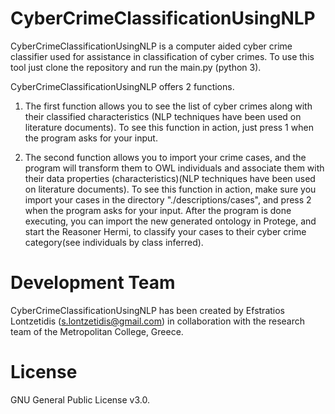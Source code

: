 # CyberCrimeClassificationUsingNLP
CyberCrimeClassificationUsingNLP is a computer aided cyber crime classifier used for assistance in classification of cyber crimes.
To use this tool just clone the repository and run the main.py (python 3).

CyberCrimeClassificationUsingNLP offers 2 functions.

1) The first function allows you to see the list of cyber crimes along with their classified characteristics (NLP techniques have been used on literature documents).
To see this function in action, just press 1 when the program asks for your input.

2) The second function allows you to import your crime cases, and the program will transform them to OWL individuals and associate them with their data properties (characteristics)(NLP techniques have been used on literature documents).
To see this function in action, make sure you import your cases in the directory "./descriptions/cases", and press 2 when the program asks for your input. After the program is done executing, you can import the new generated ontology in Protege, and start the Reasoner Hermi, to classify your cases to their cyber crime category(see individuals by class inferred).

# Development Team
CyberCrimeClassificationUsingNLP has been created by Efstratios Lontzetidis (s.lontzetidis@gmail.com) in collaboration with the research team of the Metropolitan College, Greece.

# License
GNU General Public License v3.0.
